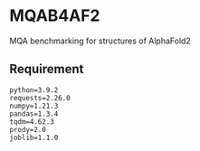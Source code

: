 # MQAB4AF2
MQA benchmarking for structures of AlphaFold2

## Requirement
```
python=3.9.2
requests=2.26.0
numpy=1.21.3
pandas=1.3.4
tqdm=4.62.3
prody=2.0
joblib=1.1.0
```